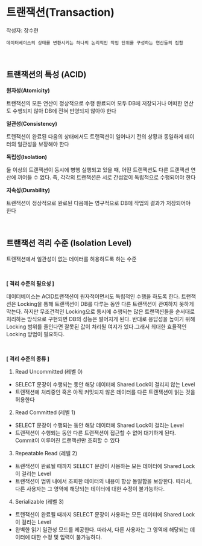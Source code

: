 # 트랜잭션(Transaction)
작성자: 장수현
```
데이터베이스의 상태를 변환시키는 하나의 논리적인 작업 단위를 구성하는 연산들의 집합
```

<br>

## 트랜잭션의 특성 (ACID)
**원자성(Atomicity)**

트랜잭션의 모든 연산이 정상적으로 수행 완료되어 모두 DB에 저장되거나 어떠한 연산도 수행되지 않아 DB에 전혀 반영되지 않아야 한다

**일관성(Consistency)**

트랜잭션이 완료된 다음의 상태에서도 트랜잭션이 일어나기 전의 상황과 동일하게 데이터의 일관성을 보장해야 한다

**독립성(Isolation)**

둘 이상의 트랜잭션이 동시에 병행 실행되고 있을 때, 어떤 트랜잭션도 다른 트랜잭션 연산에 끼어들 수 없다. 즉, 각각의 트랜잭션은 서로 간섭없이 독립적으로 수행되어야 한다

**지속성(Durability)**

트랜잭션이 정상적으로 완료된 다음에는 영구적으로 DB에 작업의 결과가 저장되어야 한다

<br>

## 트랜잭션 격리 수준 (Isolation Level)
트랜잭션에서 일관성이 없는 데이터를 허용하도록 하는 수준

<br>

**[ 격리 수준의 필요성 ]**

데이터베이스는 ACID트랜잭션이 원자적이면서도 독립적인 수행을 하도록 한다.
트랜잭션은 Locking을 통해 트랜잭션이 DB를 다루는 동안 다른 트랜잭션이 관여하지 못하게 막는다. 하지만 무조건적인 Locking으로 동시에 수행되는 많은 트랜잭션들을 순서대로 처리하는 방식으로 구현되면 DB의 성능은 떨어지게 된다. 반대로 응답성을 높이기 위해 Locking 범위를 줄인다면 잘못된 값이 처리될 여지가 있다.그래서 최대한 효율적인 Locking 방법이 필요하다.

<br>

**[ 격리 수준의 종류 ]**

1. Read Uncommitted (레벨 0)
- SELECT 문장이 수행되는 동안 해당 데이터에 Shared Lock이 걸리지 않는 Level
- 트랜잭션에 처리중인 혹은 아직 커밋되지 않은 데이터를 다른 트랜잭션이 읽는 것을 허용한다
2. Read Committed (레벨 1)
- SELECT 문장이 수행되는 동안 해당 데이터에 Shared Lock이 걸리는 Level
- 트랜잭션이 수행되는 동안 다른 트랜잭션이 접근할 수 없어 대기하게 된다. Commit이 이루어진 트랜잭션만 조회할 수 있다
3. Repeatable Read (레벨 2)
- 트랜잭션이 완료될 때까지 SELECT 문장이 사용하는 모든 데이터에 Shared Lock이 걸리는 Level
- 트랜잭션이 범위 내에서 조회한 데이터의 내용이 항상 동일함을 보장한다. 따라서, 다른 사용자는 그 영역에 해당되는 데이터에 대한 수정이 불가능하다.
4. Serializable (레벨 3)
- 트랜잭션이 완료될 때까지 SELECT 문장이 사용하는 모든 데이터에 Shared Lock이 걸리는 Level
- 완벽한 읽기 일관성 모드를 제공한다. 따라서, 다른 사용자는 그 영역에 해당되는 데이터에 대한 수정 및 입력이 불가능하다.